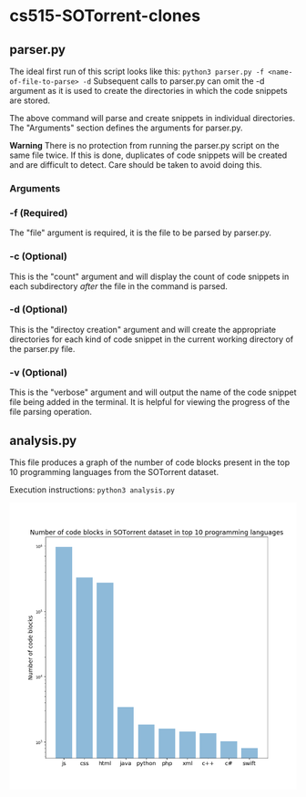 # cs515-SOTorrent-clones

## parser.py
The ideal first run of this script looks like this:
`python3 parser.py -f <name-of-file-to-parse> -d`
Subsequent calls to parser.py can omit the -d argument as it is used to create the directories in which the code snippets are stored.

The above command will parse and create snippets in individual directories. The "Arguments" section defines the arguments for parser.py.

**Warning** There is no protection from running the parser.py script on the same file twice. If this is done, duplicates of code snippets will be created and are difficult to detect. Care should be taken to avoid doing this.

### Arguments
### -f (Required)
The "file" argument is required, it is the file to be parsed by parser.py.

### -c (Optional)
This is the "count" argument and will display the count of code snippets in each subdirectory *after* the file in the command is parsed.

### -d (Optional)
This is the "directoy creation" argument and will create the appropriate directories for each kind of code snippet in the current working directory of the parser.py file.

### -v (Optional)
This is the "verbose" argument and will output the name of the code snippet file being added in the terminal. It is helpful for viewing the progress of the file parsing operation.


## analysis.py

This file produces a graph of the number of code blocks present in the top 10 programming languages from the SOTorrent dataset.

Execution instructions:
`python3 analysis.py`

![](https://github.com/withai/cs515-SOTorrent-clones/blob/master/top-10-languages.png)
